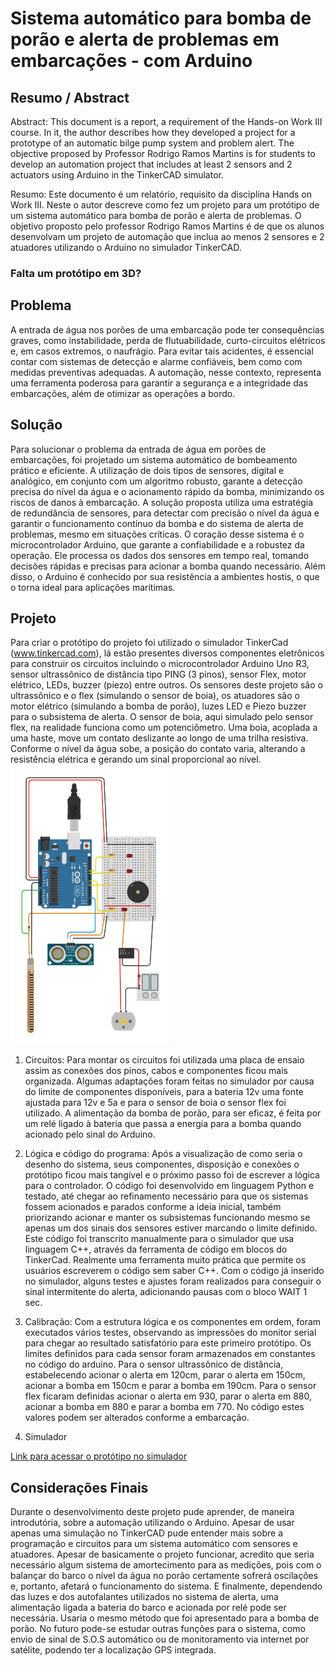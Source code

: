 # Sistema automático para bomba de porão e alerta de problemas em embarcações - com Arduino 

## Resumo / Abstract

Abstract: This document is a report, a requirement of the Hands-on Work III course. In it, the author describes how they developed a project for a prototype of an automatic bilge pump system and problem alert. The objective proposed by Professor Rodrigo Ramos Martins is for students to develop an automation project that includes at least 2 sensors and 2 actuators using Arduino in the TinkerCAD simulator. 

Resumo: Este documento é um relatório, requisito da disciplina Hands on Work III. Neste o autor descreve como fez um projeto para um protótipo de um sistema automático para bomba de porão e alerta de problemas. O objetivo proposto pelo professor Rodrigo Ramos Martins é de que os alunos desenvolvam um projeto de automação que inclua ao menos 2 sensores e 2 atuadores utilizando o Arduino no simulador TinkerCAD.

### Falta um protótipo em 3D?

## Problema
A entrada de água nos porões de uma embarcação pode ter consequências graves, como instabilidade, perda de flutuabilidade, curto-circuitos elétricos e, em casos extremos, o naufrágio. Para evitar tais acidentes, é essencial contar com sistemas de detecção e alarme confiáveis, bem como com medidas preventivas adequadas. A automação, nesse contexto, representa uma ferramenta poderosa para garantir a segurança e a integridade das embarcações, além de otimizar as operações a bordo.

## Solução
Para solucionar o problema da entrada de água em porões de embarcações, foi projetado um sistema automático de bombeamento prático e eficiente. A utilização de dois tipos de sensores, digital e analógico, em conjunto com um algoritmo robusto, garante a detecção precisa do nível da água e o acionamento rápido da bomba, minimizando os riscos de danos à embarcação. A solução proposta utiliza uma estratégia de redundância de sensores, para detectar com precisão o nível da água e garantir o funcionamento contínuo da bomba e do sistema de alerta de problemas, mesmo em situações críticas.
O coração desse sistema é o microcontrolador Arduino, que garante a confiabilidade e a robustez da operação. Ele processa os dados dos sensores em tempo real, tomando decisões rápidas e precisas para acionar a bomba quando necessário. Além disso, o Arduino é conhecido por sua resistência a ambientes hostis, o que o torna ideal para aplicações marítimas.

## Projeto
Para criar o protótipo do projeto foi utilizado o simulador TinkerCad (www.tinkercad.com), lá estão presentes diversos componentes eletrônicos para construir os circuitos incluindo o microcontrolador Arduino Uno R3, sensor ultrassônico de distância tipo PING (3 pinos), sensor Flex, motor elétrico, LEDs, buzzer (piezo) entre outros. Os sensores deste projeto são o ultrassônico e o flex (simulando o sensor de boia), os atuadores são o motor elétrico (simulando a bomba de porão), luzes LED e Piezo buzzer para o subsistema de alerta. O sensor de boia, aqui simulado pelo sensor flex, na realidade funciona como um potenciômetro. Uma boia, acoplada a uma haste, move um contato deslizante ao longo de uma trilha resistiva. Conforme o nível da água sobe, a posição do contato varia, alterando a resistência elétrica e gerando um sinal proporcional ao nível.
![Protótipo](https://github.com/Betoxvt/how_3/blob/main/prototitpo.png)

1. Circuitos:
Para montar os circuitos foi utilizada uma placa de ensaio assim as conexões dos pinos, cabos e componentes ficou mais organizada. Algumas adaptações foram feitas no simulador por causa do limite de componentes disponíveis, para a bateria 12v uma fonte ajustada para 12v e 5a e para o sensor de boia o sensor flex foi utilizado.
A alimentação da bomba de porão, para ser eficaz, é feita por um relé ligado à bateria que passa a energia para a bomba quando acionado pelo sinal do Arduino.

2. Lógica e código do programa:
Após a visualização de como seria o desenho do sistema, seus componentes, disposição e conexões o protótipo ficou mais tangível e o próximo passo foi de escrever a lógica para o controlador. O código foi desenvolvido em linguagem Python e testado, até chegar ao refinamento necessário para que os sistemas fossem acionados e parados conforme a ideia inicial, também priorizando acionar e manter os subsistemas funcionando mesmo se apenas um dos sinais dos sensores estiver marcando o limite definido.
Este código foi transcrito manualmente para o simulador que usa linguagem C++, através da ferramenta de código em blocos do TinkerCad. Realmente uma ferramenta muito prática que permite os usuários escreverem o código sem saber C++.
Com o código já inserido no simulador, alguns testes e ajustes foram realizados para conseguir o sinal intermitente do alerta, adicionando pausas com o bloco WAIT 1 sec.

3. Calibração:
Com a estrutura lógica e os componentes em ordem, foram executados vários testes, observando as impressões do monitor serial para chegar ao resultado satisfatório para este primeiro protótipo. Os limites definidos para cada sensor foram armazenados em constantes no código do arduino. Para o sensor ultrassônico de distância, estabelecendo acionar o alerta em 120cm, parar o alerta em 150cm, acionar a bomba em 150cm e parar a bomba em 190cm. Para o sensor flex ficaram definidas acionar o alerta em 930, parar o alerta em 880, acionar a bomba em 880 e parar a bomba em 770. No código estes valores podem ser alterados conforme a embarcação.

4. Simulador 

[Link para acessar o protótipo no simulador](https://www.tinkercad.com/things/4ZVEsjVhmGu-sistema-automatico-com-alerta )

## Considerações Finais 

Durante o desenvolvimento deste projeto pude aprender, de maneira introdutória, sobre a automação utilizando o Arduino. Apesar de usar apenas uma simulação no TinkerCAD pude entender mais sobre a programação e circuitos para um sistema automático com sensores e atuadores.
Apesar de basicamente o projeto funcionar, acredito que seria necessário algum sistema de amortecimento para as medições, pois com o balançar do barco o nível da água no porão certamente sofrerá oscilações e, portanto, afetará o funcionamento do sistema.
E finalmente, dependendo das luzes e dos autofalantes utilizados no sistema de alerta, uma alimentação ligada a bateria do barco e acionada por relé pode ser necessária. Usaria o mesmo método que foi apresentado para a bomba de porão.
No futuro pode-se estudar outras funções para o sistema, como envio de sinal de S.O.S automático ou de monitoramento via internet por satélite, podendo ter a localização GPS integrada. 
